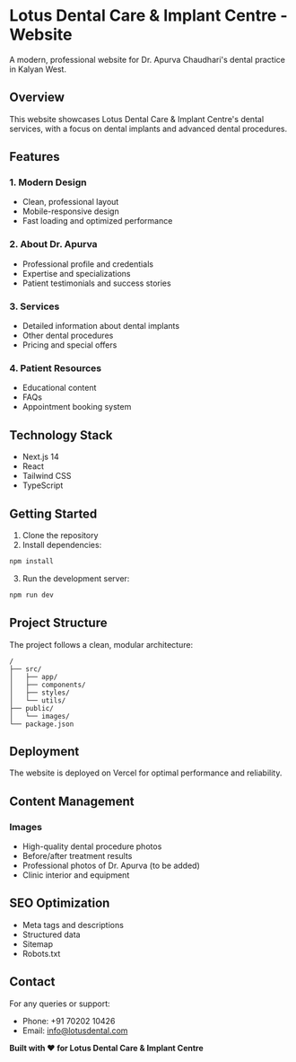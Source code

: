 # Lotus Dental Care & Implant Centre - Website

A modern, professional website for Dr. Apurva Chaudhari's dental practice in Kalyan West.

## Overview

This website showcases Lotus Dental Care & Implant Centre's dental services, with a focus on dental implants and advanced dental procedures.

## Features

### 1. **Modern Design**
- Clean, professional layout
- Mobile-responsive design
- Fast loading and optimized performance

### 2. **About Dr. Apurva**
- Professional profile and credentials
- Expertise and specializations
- Patient testimonials and success stories

### 3. **Services**
- Detailed information about dental implants
- Other dental procedures
- Pricing and special offers

### 4. **Patient Resources**
- Educational content
- FAQs
- Appointment booking system

## Technology Stack

- Next.js 14
- React
- Tailwind CSS
- TypeScript

## Getting Started

1. Clone the repository
2. Install dependencies:
```bash
npm install
```
3. Run the development server:
```bash
npm run dev
```

## Project Structure

The project follows a clean, modular architecture:

```
/
├── src/
│   ├── app/
│   ├── components/
│   ├── styles/
│   └── utils/
├── public/
│   └── images/
└── package.json
```

## Deployment

The website is deployed on Vercel for optimal performance and reliability.

## Content Management

### Images
- High-quality dental procedure photos
- Before/after treatment results
- Professional photos of Dr. Apurva (to be added)
- Clinic interior and equipment

## SEO Optimization

- Meta tags and descriptions
- Structured data
- Sitemap
- Robots.txt

## Contact

For any queries or support:
- Phone: +91 70202 10426
- Email: info@lotusdental.com

**Built with ❤️ for Lotus Dental Care & Implant Centre**
